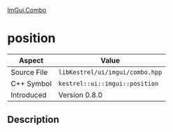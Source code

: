 [ImGui.Combo](index)
# position
| Aspect | Value |
| --- | --- |
| Source File | `libKestrel/ui/imgui/combo.hpp` |
| C++ Symbol | `kestrel::ui::imgui::position` |
| Introduced | Version 0.8.0 |
## Description


